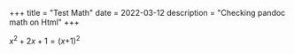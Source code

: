 +++
title = "Test Math"
date = 2022-03-12
description = "Checking pandoc math on Html"
+++

<p><span class="math inline"><em>x</em><sup>2</sup> + 2<em>x</em> + 1 = (<em>x</em>+1)<sup>2</sup></span></p>

